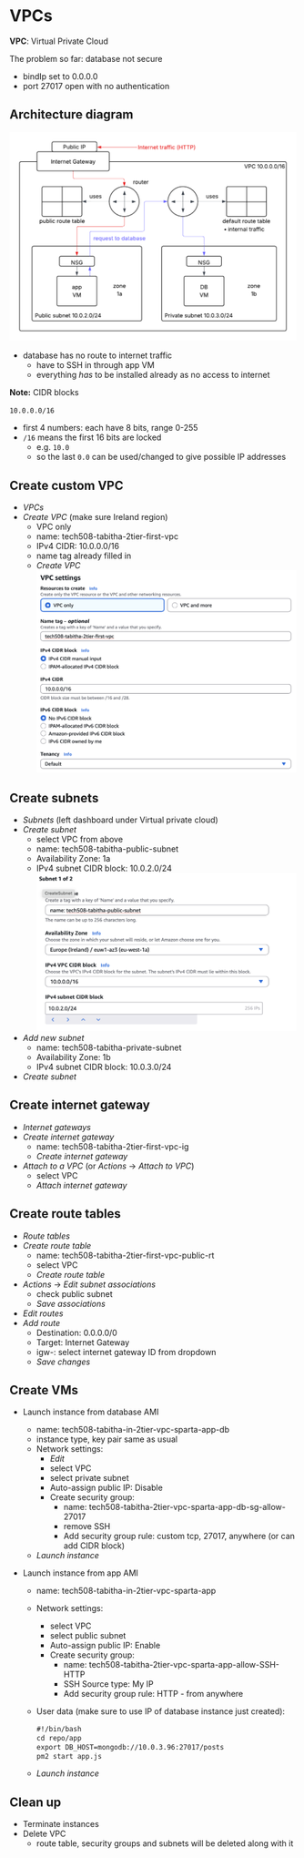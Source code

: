 # VPCs

**VPC**: Virtual Private Cloud

The problem so far: database not secure
- bindIp set to 0.0.0.0
- port 27017 open with no authentication

## Architecture diagram
![archdiagram](vpcArch.png)

- database has no route to internet traffic
  - have to SSH in through app VM
  - everything _has_ to be installed already as no access to internet

**Note:** CIDR blocks

`10.0.0.0/16`

- first 4 numbers: each have 8 bits, range 0-255
- `/16` means the first 16 bits are locked
  - e.g. `10.0` 
  - so the last `0.0` can be used/changed to give possible IP addresses

## Create custom VPC
 - _VPCs_
 - _Create VPC_ (make sure Ireland region)
   - VPC only
   - name: tech508-tabitha-2tier-first-vpc
   - IPv4 CIDR: 10.0.0.0/16
   - name tag already filled in
   - _Create VPC_
    ![vpcsettings](vpcSettings.png)

## Create subnets
- _Subnets_ (left dashboard under Virtual private cloud)
- _Create subnet_
  - select VPC from above
  - name: tech508-tabitha-public-subnet
  - Availability Zone: 1a
  - IPv4 subnet CIDR block: 10.0.2.0/24
    ![subnets](subnets.png)
- _Add new subnet_
  - name: tech508-tabitha-private-subnet
  - Availability Zone: 1b
  - IPv4 subnet CIDR block: 10.0.3.0/24
- _Create subnet_


## Create internet gateway
- _Internet gateways_
- _Create internet gateway_
  - name: tech508-tabitha-2tier-first-vpc-ig
  - _Create internet gateway_
- _Attach to a VPC_ (or _Actions_ -> _Attach to VPC_)
  - select VPC
  - _Attach internet gateway_


## Create route tables
- _Route tables_
- _Create route table_
  - name: tech508-tabitha-2tier-first-vpc-public-rt
  - select VPC
  - _Create route table_
- _Actions_ -> _Edit subnet associations_
  - check public subnet
  - _Save associations_
- _Edit routes_
- _Add route_
  - Destination: 0.0.0.0/0
  - Target: Internet Gateway
  - igw-: select internet gateway ID from dropdown
  - _Save changes_


## Create VMs
- Launch instance from database AMI
  - name: tech508-tabitha-in-2tier-vpc-sparta-app-db
  - instance type, key pair same as usual
  - Network settings:
    - _Edit_
    - select VPC
    - select private subnet
    - Auto-assign public IP: Disable
    - Create security group:
      - name: tech508-tabitha-2tier-vpc-sparta-app-db-sg-allow-27017
      - remove SSH
      - Add security group rule: custom tcp, 27017, anywhere (or can add CIDR block)
  - _Launch instance_

- Launch instance from app AMI
  - name: tech508-tabitha-in-2tier-vpc-sparta-app
  - Network settings:
    - select VPC
    - select public subnet
    - Auto-assign public IP: Enable
    - Create security group:
      - name: tech508-tabitha-2tier-vpc-sparta-app-allow-SSH-HTTP
      - SSH Source type: My IP
      - Add security group rule: HTTP - from anywhere
  - User data (make sure to use IP of database instance just created):
       
        #!/bin/bash
        cd repo/app
        export DB_HOST=mongodb://10.0.3.96:27017/posts
        pm2 start app.js
        
  - _Launch instance_


## Clean up
- Terminate instances
- Delete VPC
  - route table, security groups and subnets will be deleted along with it
